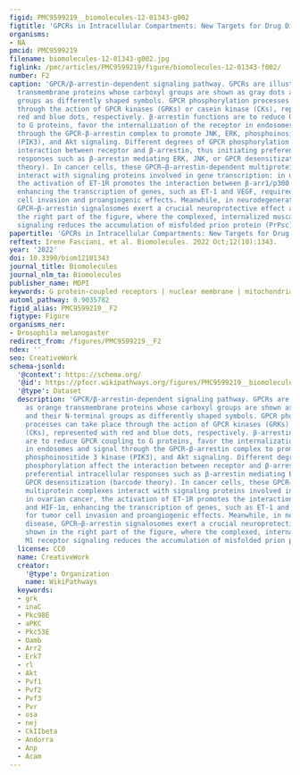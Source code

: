 ```yaml
---
figid: PMC9599219__biomolecules-12-01343-g002
figtitle: 'GPCRs in Intracellular Compartments: New Targets for Drug Discovery'
organisms:
- NA
pmcid: PMC9599219
filename: biomolecules-12-01343-g002.jpg
figlink: /pmc/articles/PMC9599219/figure/biomolecules-12-01343-f002/
number: F2
caption: 'GPCR/β-arrestin-dependent signaling pathway. GPCRs are illustrated as orange
  transmembrane proteins whose carboxyl groups are shown as gray dots and their N-terminal
  groups as differently shaped symbols. GPCR phosphorylation processes can take place
  through the action of GPCR kinases (GRKs) or casein kinase (CKs), represented with
  red and blue dots, respectively. β-arrestin functions are to reduce GPCR coupling
  to G proteins, favor the internalization of the receptor in endosomes and signal
  through the GPCR-β-arrestin complex to promote JNK, ERK, phosphoinositide 3 kinase
  (PIK3), and Akt signaling. Different degrees of GPCR phosphorylation affect the
  interaction between receptor and β-arrestin, thus initiating preferential intracellular
  responses such as β-arrestin mediating ERK, JNK, or GPCR desensitization (barcode
  theory). In cancer cells, these GPCR–β-arrestin-dependent multiprotein complexes
  interact with signaling proteins involved in gene transcription: in ovarian cancer,
  the activation of ET-1R promotes the interaction between β-arr1/p300 and HIF-1α,
  enhancing the transcription of genes, such as ET-1 and VEGF, required for tumor
  cell invasion and proangiogenic effects. Meanwhile, in neurodegenerative disease,
  GPCR–β-arrestin signalosomes exert a crucial neuroprotective effect as shown in
  the right part of the figure, where the complexed, internalized muscarinic M1 receptor
  signaling reduces the accumulation of misfolded prion protein (PrPsc).'
papertitle: 'GPCRs in Intracellular Compartments: New Targets for Drug Discovery.'
reftext: Irene Fasciani, et al. Biomolecules. 2022 Oct;12(10):1343.
year: '2022'
doi: 10.3390/biom12101343
journal_title: Biomolecules
journal_nlm_ta: Biomolecules
publisher_name: MDPI
keywords: G protein-coupled receptors | nuclear membrane | mitochondria
automl_pathway: 0.9035782
figid_alias: PMC9599219__F2
figtype: Figure
organisms_ner:
- Drosophila melanogaster
redirect_from: /figures/PMC9599219__F2
ndex: ''
seo: CreativeWork
schema-jsonld:
  '@context': https://schema.org/
  '@id': https://pfocr.wikipathways.org/figures/PMC9599219__biomolecules-12-01343-g002.html
  '@type': Dataset
  description: 'GPCR/β-arrestin-dependent signaling pathway. GPCRs are illustrated
    as orange transmembrane proteins whose carboxyl groups are shown as gray dots
    and their N-terminal groups as differently shaped symbols. GPCR phosphorylation
    processes can take place through the action of GPCR kinases (GRKs) or casein kinase
    (CKs), represented with red and blue dots, respectively. β-arrestin functions
    are to reduce GPCR coupling to G proteins, favor the internalization of the receptor
    in endosomes and signal through the GPCR-β-arrestin complex to promote JNK, ERK,
    phosphoinositide 3 kinase (PIK3), and Akt signaling. Different degrees of GPCR
    phosphorylation affect the interaction between receptor and β-arrestin, thus initiating
    preferential intracellular responses such as β-arrestin mediating ERK, JNK, or
    GPCR desensitization (barcode theory). In cancer cells, these GPCR–β-arrestin-dependent
    multiprotein complexes interact with signaling proteins involved in gene transcription:
    in ovarian cancer, the activation of ET-1R promotes the interaction between β-arr1/p300
    and HIF-1α, enhancing the transcription of genes, such as ET-1 and VEGF, required
    for tumor cell invasion and proangiogenic effects. Meanwhile, in neurodegenerative
    disease, GPCR–β-arrestin signalosomes exert a crucial neuroprotective effect as
    shown in the right part of the figure, where the complexed, internalized muscarinic
    M1 receptor signaling reduces the accumulation of misfolded prion protein (PrPsc).'
  license: CC0
  name: CreativeWork
  creator:
    '@type': Organization
    name: WikiPathways
  keywords:
  - grk
  - inaC
  - Pkc98E
  - aPKC
  - Pkc53E
  - Oamb
  - Arr2
  - Erk7
  - rl
  - Akt
  - Pvf1
  - Pvf2
  - Pvf3
  - Pvr
  - osa
  - nej
  - CkIIbeta
  - Andorra
  - Anp
  - Acam
---
```


